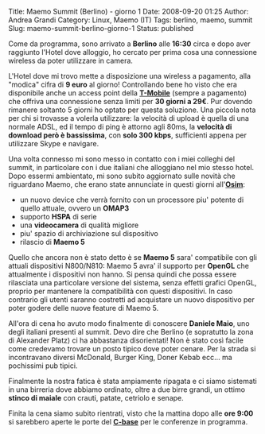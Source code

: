Title: Maemo Summit (Berlino) - giorno 1
Date: 2008-09-20 01:25
Author: Andrea Grandi
Category: Linux, Maemo (IT)
Tags: berlino, maemo, summit
Slug: maemo-summit-berlino-giorno-1
Status: published

Come da programma, sono arrivato a **Berlino** alle **16:30** circa e
dopo aver raggiunto l'Hotel dove alloggio, ho cercato per prima cosa una
connessione wireless da poter utilizzare in camera.

L'Hotel dove mi trovo mette a disposizione una wireless a pagamento,
alla "modica" cifra di **9 euro** al giorno! Controllando bene ho visto
che era disponibile anche un access point della
[**T-Mobile**](http://www.t-mobile.net) (sempre a pagamento) che offriva
una connessione senza limiti per **30 giorni a 29€**. Pur dovendo
rimanere soltanto 5 giorni ho optato per questa soluzione. Una piccola
nota per chi si trovasse a volerla utilizzare: la velocità di upload è
quella di una normale ADSL, ed il tempo di ping è attorno agli 80ms, la
**velocità di download però è bassissima**, con **solo 300 kbps**,
sufficienti appena per utilizzare Skype e navigare.

Una volta connesso mi sono messo in contatto con i miei colleghi del
summit, in particolare con i due italiani che alloggiano nel mio stesso
hotel. Dopo essermi ambientato, mi sono subito aggiornato sulle novità
che riguardano Maemo, che erano state annunciate in questi giorni
all'[**Osim**](http://www.osimworld.com/):

- un nuovo device che verrà fornito con un processore piu' potente di
    quello attuale, ovvero un **OMAP3**
- supporto **HSPA** di serie
- una **videocamera** di qualità migliore
- piu' spazio di archiviazione sul dispositivo
- rilascio di **Maemo 5**

Quello che ancora non è stato detto è se **Maemo 5** sara' compatibile
con gli attuali dispositivi N800/N810: Maemo 5 avra' il supporto per
**OpenGL** che attualmente i dispositivi non hanno. Si pensa quindi che
possa essere rilasciata una particolare versione del sistema, senza
effetti grafici OpenGL, proprio per mantenere la compatibilità con
questi dispositivi. In caso contrario gli utenti saranno costretti ad
acquistare un nuovo dispositivo per poter godere delle nuove feature di
Maemo 5.

All'ora di cena ho avuto modo finalmente di conoscere **Daniele Maio**,
uno degli italiani presenti al summit. Devo dire che Berlino (e
sopratutto la zona di Alexander Platz) ci ha abbastanza disorientati!
Non è stato così facile come credevamo trovare un posto tipico dove
poter cenare. Per la strada si incontravano diversi McDonald, Burger
King, Doner Kebab ecc... ma pochissimi pub tipici.

Finalmente la nostra fatica è stata ampiamente ripagata e ci siamo
sistemati in una birreria dove abbiamo ordinato, oltre a due birre
grandi, un ottimo **stinco di maiale** con crauti, patate, cetriolo e
senape.

Finita la cena siamo subito rientrati, visto che la mattina dopo alle
**ore 9:00** si sarebbero aperte le porte del
[**C-base**](http://www.c-base.org/) per le conferenze in programma.
